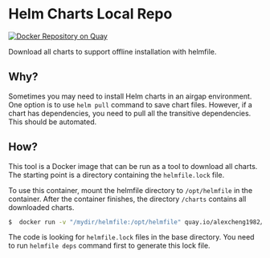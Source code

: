 # Helm Charts Local Repo

[![Docker Repository on Quay](https://quay.io/repository/alexcheng1982/helmfile-charts-local-repo/status "Docker Repository on Quay")](https://quay.io/repository/alexcheng1982/helmfile-charts-local-repo)

Download all charts to support offline installation with helmfile.

## Why?

Sometimes you may need to install Helm charts in an airgap environment. One option is to use `helm pull` command to save chart files. However, if a chart has dependencies, you need to pull all the transitive dependencies. This should be automated.

## How?

This tool is a Docker image that can be run as a tool to download all charts. The starting point is a directory containing the `helmfile.lock` file. 

To use this container, mount the helmfile directory to `/opt/helmfile` in the container. After the container finishes, the directory `/charts` contains all downloaded charts.

```bash
$  docker run -v "/mydir/helmfile:/opt/helmfile" quay.io/alexcheng1982/helmfile-charts-local-repo
```

The code is looking for `helmfile.lock` files in the base directory. You need to run `helmfile deps` command first to generate this lock file.